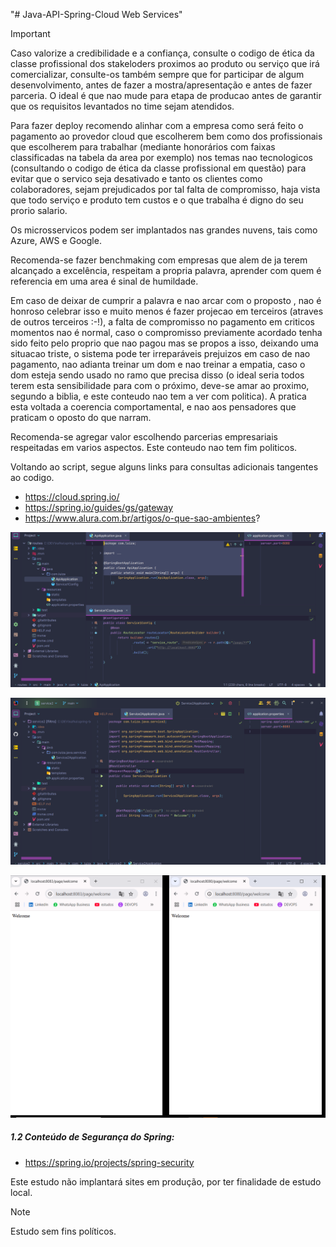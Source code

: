 "# Java-API-Spring-Cloud Web Services" 

> [!IMPORTANT]
> 
> Caso valorize a credibilidade e a confiança, consulte o codigo de ética da classe profissional dos stakeloders proximos ao produto ou serviço que irá comercializar, consulte-os também sempre que for participar de algum desenvolvimento, antes de fazer a mostra/apresentação e antes de fazer parceria. O ideal é que nao mude para etapa de producao antes de garantir que os requisitos levantados no time sejam atendidos.
>
> Para fazer deploy recomendo alinhar com a empresa como será feito o pagamento ao provedor cloud que escolherem bem como dos profissionais que escolherem para trabalhar (mediante honorários com faixas classificadas na tabela da area por exemplo) nos temas nao tecnologicos (consultando o codigo de ética da classe profissional  em questão) para evitar que o servico seja desativado e tanto os clientes como colaboradores, sejam prejudicados por tal falta de compromisso, haja vista que todo serviço e produto tem custos e o que trabalha é digno do seu prorio salario.
> 
> Os microsservicos podem ser implantados nas grandes nuvens, tais como Azure, AWS e Google.
>
> Recomenda-se fazer benchmaking com empresas que alem de ja terem alcançado a excelência, respeitam a propria palavra, aprender com quem  é referencia em uma area é sinal de humildade. 
>
>Em caso de deixar de cumprir a palavra e nao arcar com o proposto , nao é honroso celebrar isso e muito menos é fazer projecao em terceiros (atraves de outros terceiros :-!), a falta de compromisso no pagamento em criticos momentos nao é normal, caso o compromisso previamente acordado tenha sido feito pelo proprio que nao pagou mas se propos a isso, deixando uma situacao triste, o sistema pode ter irreparáveis prejuizos em caso de nao pagamento, nao adianta treinar um dom e nao treinar a empatia, caso o dom esteja sendo usado no ramo que precisa disso (o ideal seria todos terem esta sensibilidade para com o próximo, deve-se amar ao proximo, segundo a biblia, e este conteudo nao tem a ver com politica). A pratica esta voltada a coerencia comportamental, e nao aos pensadores que praticam o oposto do que narram. 
> 
> Recomenda-se agregar valor escolhendo parcerias empresariais respeitadas em varios aspectos. 
> Este conteudo nao tem fim politicos. 


Voltando ao script, segue alguns links para consultas adicionais tangentes ao codigo. 
- https://cloud.spring.io/
- https://spring.io/guides/gs/gateway
- https://www.alura.com.br/artigos/o-que-sao-ambientes?

![Texto alternativo](https://github.com/luizaandradeti/Java-API-Spring-Cloud/blob/main/img/1.png)

![Texto alternativo](https://github.com/luizaandradeti/Java-API-Spring-Cloud/blob/main/img/2.png)

![Texto alternativo](https://github.com/luizaandradeti/Java-API-Spring-Cloud/blob/main/img/3.png)

##### 1.2 Conteúdo de Segurança do Spring:

- https://spring.io/projects/spring-security

Este estudo não implantará sites em produção, por ter finalidade de estudo local. 

> [!NOTE]
>
> Estudo sem fins políticos. 
